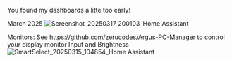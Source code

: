 You found my dashboards a litte too early!

March 2025
![Screenshot_20250317_200103_Home Assistant](https://github.com/user-attachments/assets/118d59e8-4a63-4bf5-9568-005fc7a373b1)



Monitors:
See https://github.com/zerucodes/Argus-PC-Manager to control your display monitor Input and Brightness
![SmartSelect_20250315_104854_Home Assistant](https://github.com/user-attachments/assets/e1577dfb-6307-4e5f-ae86-04c5ad538a3b)
